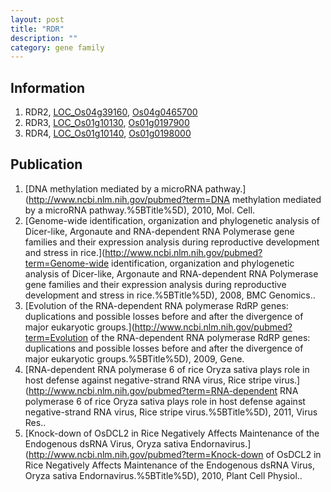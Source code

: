 ```yaml
---
layout: post
title: "RDR"
description: ""
category: gene family
---
```


## Information
1. RDR2, [LOC_Os04g39160](http://rice.plantbiology.msu.edu/cgi-bin/ORF_infopage.cgi?orf=LOC_Os04g39160), [Os04g0465700](http://rapdb.dna.affrc.go.jp/viewer/gbrowse_details/irgsp1?name=Os04g0465700)
2. RDR3, [LOC_Os01g10130](http://rice.plantbiology.msu.edu/cgi-bin/ORF_infopage.cgi?orf=LOC_Os01g10130), [Os01g0197900](http://rapdb.dna.affrc.go.jp/viewer/gbrowse_details/irgsp1?name=Os01g0197900)
3. RDR4, [LOC_Os01g10140](http://rice.plantbiology.msu.edu/cgi-bin/ORF_infopage.cgi?orf=LOC_Os01g10140), [Os01g0198000](http://rapdb.dna.affrc.go.jp/viewer/gbrowse_details/irgsp1?name=Os01g0198000)

## Publication
1. [DNA methylation mediated by a microRNA pathway.](http://www.ncbi.nlm.nih.gov/pubmed?term=DNA methylation mediated by a microRNA pathway.%5BTitle%5D), 2010, Mol. Cell.
2. [Genome-wide identification, organization and phylogenetic analysis of Dicer-like, Argonaute and RNA-dependent RNA Polymerase gene families and their expression analysis during reproductive development and stress in rice.](http://www.ncbi.nlm.nih.gov/pubmed?term=Genome-wide identification, organization and phylogenetic analysis of Dicer-like, Argonaute and RNA-dependent RNA Polymerase gene families and their expression analysis during reproductive development and stress in rice.%5BTitle%5D), 2008, BMC Genomics..
3. [Evolution of the RNA-dependent RNA polymerase RdRP genes: duplications and possible losses before and after the divergence of major eukaryotic groups.](http://www.ncbi.nlm.nih.gov/pubmed?term=Evolution of the RNA-dependent RNA polymerase RdRP genes: duplications and possible losses before and after the divergence of major eukaryotic groups.%5BTitle%5D), 2009, Gene.
4. [RNA-dependent RNA polymerase 6 of rice Oryza sativa plays role in host defense against negative-strand RNA virus, Rice stripe virus.](http://www.ncbi.nlm.nih.gov/pubmed?term=RNA-dependent RNA polymerase 6 of rice Oryza sativa plays role in host defense against negative-strand RNA virus, Rice stripe virus.%5BTitle%5D), 2011, Virus Res..
5. [Knock-down of OsDCL2 in Rice Negatively Affects Maintenance of the Endogenous dsRNA Virus, Oryza sativa Endornavirus.](http://www.ncbi.nlm.nih.gov/pubmed?term=Knock-down of OsDCL2 in Rice Negatively Affects Maintenance of the Endogenous dsRNA Virus, Oryza sativa Endornavirus.%5BTitle%5D), 2010, Plant Cell Physiol..


